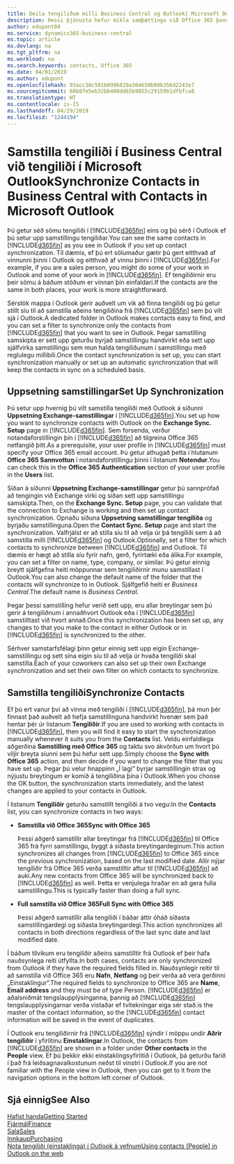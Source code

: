 ```yaml
---
title: Deila tengiliðum milli Business Central og Outlook| Microsoft Docs
description: Þessi þjónusta hefur mikla samþættingu við Office 365 þannig að þú getur deilt tengiliðum milli Outlook og Business Central.
author: edupont04
ms.service: dynamics365-business-central
ms.topic: article
ms.devlang: na
ms.tgt_pltfrm: na
ms.workload: na
ms.search.keywords: contacts, Office 365
ms.date: 04/01/2019
ms.author: edupont
ms.openlocfilehash: 93acc30c501b099b829a304650b09b356d2243e7
ms.sourcegitcommit: 60b87e5eb32bb408dd65b9855c29159b1dfbfca8
ms.translationtype: HT
ms.contentlocale: is-IS
ms.lasthandoff: 04/29/2019
ms.locfileid: "1244194"
---
```

# <a name="synchronize-contacts-in-business-central-with-contacts-in-microsoft-outlook"></a><span data-ttu-id="1037c-103">Samstilla tengiliði í Business Central við tengiliði í Microsoft Outlook</span><span class="sxs-lookup"><span data-stu-id="1037c-103">Synchronize Contacts in Business Central with Contacts in Microsoft Outlook</span></span>
<span data-ttu-id="1037c-104">Þú getur séð sömu tengiliði í [!INCLUDE[d365fin](includes/d365fin_md.md)] eins og þú sérð í Outlook ef þú setur upp samstillingu tengiliðar.</span><span class="sxs-lookup"><span data-stu-id="1037c-104">You can see the same contacts in [!INCLUDE[d365fin](includes/d365fin_md.md)] as you see in Outlook if you set up contact synchronization.</span></span> <span data-ttu-id="1037c-105">Til dæmis, ef þú ert sölumaður gætir þú gert eitthvað af vinnunni þinni í Outlook og eitthvað af vinnu þinni í [!INCLUDE[d365fin](includes/d365fin_md.md)].</span><span class="sxs-lookup"><span data-stu-id="1037c-105">For example, if you are a sales person, you might do some of your work in Outlook and some of your work in [!INCLUDE[d365fin](includes/d365fin_md.md)].</span></span> <span data-ttu-id="1037c-106">Ef tengiliðirnir eru þeir sömu á báðum stöðum er vinnan þín einfaldari.</span><span class="sxs-lookup"><span data-stu-id="1037c-106">If the contacts are the same in both places, your work is more straightforward.</span></span>  

<span data-ttu-id="1037c-107">Sérstök mappa í Outlook gerir auðvelt um vik að finna tengiliði og þú getur stillt síu til að samstilla aðeins tengiliðina frá [!INCLUDE[d365fin](includes/d365fin_md.md)] sem þú vilt sjá í Outlook.</span><span class="sxs-lookup"><span data-stu-id="1037c-107">A dedicated folder in Outlook makes contacts easy to find, and you can set a filter to synchronize only the contacts from [!INCLUDE[d365fin](includes/d365fin_md.md)] that you want to see in Outlook.</span></span> <span data-ttu-id="1037c-108">Þegar samstilling samskipta er sett upp geturðu byrjað samstillingu handvirkt eða sett upp sjálfvirka samstillingu sem mun halda tengiliðunum í samstillingu með reglulegu millibili.</span><span class="sxs-lookup"><span data-stu-id="1037c-108">Once the contact synchronization is set up, you can start synchronization manually or set up an automatic synchronization that will keep the contacts in sync on a scheduled basis.</span></span>  

## <a name="set-up-synchronization"></a><span data-ttu-id="1037c-109">Uppsetning samstillingar</span><span class="sxs-lookup"><span data-stu-id="1037c-109">Set Up Synchronization</span></span>
<span data-ttu-id="1037c-110">Þú setur upp hvernig þú vilt samstilla tengiliði með Outlook á síðunni **Uppsetning Exchange-samstillingar** í [!INCLUDE[d365fin](includes/d365fin_md.md)].</span><span class="sxs-lookup"><span data-stu-id="1037c-110">You set up how you want to synchronize contacts with Outlook on the **Exchange Sync. Setup** page in [!INCLUDE[d365fin](includes/d365fin_md.md)].</span></span> <span data-ttu-id="1037c-111">Sem forsenda, verður notandaforstillingin þín í [!INCLUDE[d365fin](includes/d365fin_md.md)] að tilgreina Office 365 netfangið þitt.</span><span class="sxs-lookup"><span data-stu-id="1037c-111">As a prerequisite, your user profile in [!INCLUDE[d365fin](includes/d365fin_md.md)] must specify your Office 365 email account.</span></span> <span data-ttu-id="1037c-112">Þú getur athugað þetta í hlutanum **Office 365 Sannvottun** í notandaforstillingu þinni í listanum **Notendur**.</span><span class="sxs-lookup"><span data-stu-id="1037c-112">You can check this in the **Office 365 Authentication** section of your user profile in the **Users** list.</span></span>  

<span data-ttu-id="1037c-113">Síðan á síðunni **Uppsetning Exchange-samstillingar** getur þú sannprófað að tengingin við Exchange virki og síðan sett upp samstillingu samskipta.</span><span class="sxs-lookup"><span data-stu-id="1037c-113">Then, on the **Exchange Sync. Setup** page, you can validate that the connection to Exchange is working and then set up contact synchronization.</span></span> <span data-ttu-id="1037c-114">Opnaðu síðuna **Uppsetning samstillingar tengiliða** og byrjaðu samstillinguna.</span><span class="sxs-lookup"><span data-stu-id="1037c-114">Open the **Contact Sync. Setup** page and start the synchronization.</span></span> <span data-ttu-id="1037c-115">Valfrjálst er að stilla síu til að velja úr þá tengiliði sem á að samstilla milli [!INCLUDE[d365fin](includes/d365fin_md.md)] og Outlook.</span><span class="sxs-lookup"><span data-stu-id="1037c-115">Optionally, set a filter for which contacts to synchronize between [!INCLUDE[d365fin](includes/d365fin_md.md)] and Outlook.</span></span> <span data-ttu-id="1037c-116">Til dæmis er hægt að stilla síu fyrir nafn, gerð, fyrirtæki eða álíka.</span><span class="sxs-lookup"><span data-stu-id="1037c-116">For example, you can set a filter on name, type, company, or similar.</span></span> <span data-ttu-id="1037c-117">Þú getur einnig breytt sjálfgefna heiti möppunnar sem tengiliðirnir munu samstillast í Outlook.</span><span class="sxs-lookup"><span data-stu-id="1037c-117">You can also change the default name of the folder that the contacts will synchronize to in Outlook.</span></span> <span data-ttu-id="1037c-118">Sjálfgefið heiti er *Business Central*.</span><span class="sxs-lookup"><span data-stu-id="1037c-118">The default name is *Business Central*.</span></span>  

<span data-ttu-id="1037c-119">Þegar þessi samstilling hefur verið sett upp, eru allar breytingar sem þú gerir á tengiliðnum í annaðhvort Outlook eða í [!INCLUDE[d365fin](includes/d365fin_md.md)] samstilltast við hvort annað.</span><span class="sxs-lookup"><span data-stu-id="1037c-119">Once this synchronization has been set up, any changes to that you make to the contact in either Outlook or in [!INCLUDE[d365fin](includes/d365fin_md.md)] is synchronized to the other.</span></span>  

<span data-ttu-id="1037c-120">Sérhver samstarfsfélagi þinn getur einnig sett upp eigin Exchange-samstillingu og sett sína eigin síu til að velja úr hvaða tengiliði skal samstilla.</span><span class="sxs-lookup"><span data-stu-id="1037c-120">Each of your coworkers can also set up their own Exchange synchronization and set their own filter on which contacts to synchronize.</span></span>  

## <a name="synchronize-contacts"></a><span data-ttu-id="1037c-121">Samstilla tengiliði</span><span class="sxs-lookup"><span data-stu-id="1037c-121">Synchronize Contacts</span></span>
<span data-ttu-id="1037c-122">Ef þú ert vanur því að vinna með tengiliði í [!INCLUDE[d365fin](includes/d365fin_md.md)], þá mun þér finnast það auðvelt að hefja samstillinguna handvirkt hvenær sem það hentar þér úr listanum **Tengiliðir**.</span><span class="sxs-lookup"><span data-stu-id="1037c-122">If you are used to working with contacts in [!INCLUDE[d365fin](includes/d365fin_md.md)], then you will find it easy to start the synchronization manually whenever it suits you from the **Contacts** list.</span></span> <span data-ttu-id="1037c-123">Veldu einfaldlega aðgerðina **Samstilling með Office 365** og taktu svo ákvörðun um hvort þú viljir breyta síunni sem þú hefur sett upp.</span><span class="sxs-lookup"><span data-stu-id="1037c-123">Simply choose the **Sync with Office 365** action, and then decide if you want to change the filter that you have set up.</span></span> <span data-ttu-id="1037c-124">Þegar þú velur hnappinn „Í lagi“ byrjar samstillingin strax og nýjustu breytingum er komið á tengiliðina þína í Outlook.</span><span class="sxs-lookup"><span data-stu-id="1037c-124">When you choose the OK button, the synchronization starts immediately, and the latest changes are applied to your contacts in Outlook.</span></span>  

<span data-ttu-id="1037c-125">Í listanum **Tengiliðir** geturðu samstillt tengiliði á tvo vegu:</span><span class="sxs-lookup"><span data-stu-id="1037c-125">In the **Contacts** list, you can synchronize contacts in two ways:</span></span>

* <span data-ttu-id="1037c-126">**Samstilla við Office 365**</span><span class="sxs-lookup"><span data-stu-id="1037c-126">**Sync with Office 365**</span></span>

  <span data-ttu-id="1037c-127">Þessi aðgerð samstillir allar breytingar frá [!INCLUDE[d365fin](includes/d365fin_md.md)] til Office 365 frá fyrri samstillingu, byggt á síðasta breytingardeginum.</span><span class="sxs-lookup"><span data-stu-id="1037c-127">This action synchronizes all changes from [!INCLUDE[d365fin](includes/d365fin_md.md)] to Office 365 since the previous synchronization, based on the last modified date.</span></span> <span data-ttu-id="1037c-128">Allir nýjar tengiliðir frá Office 365 verða samstilltir aftur til [!INCLUDE[d365fin](includes/d365fin_md.md)] að auki.</span><span class="sxs-lookup"><span data-stu-id="1037c-128">Any new contacts from Office 365 will be synchronized back to [!INCLUDE[d365fin](includes/d365fin_md.md)] as well.</span></span> <span data-ttu-id="1037c-129">Þetta er venjulega hraðar en að gera fulla samstillingu.</span><span class="sxs-lookup"><span data-stu-id="1037c-129">This is typically faster than doing a full sync.</span></span>  

* <span data-ttu-id="1037c-130">**Full samstilla við Office 365**</span><span class="sxs-lookup"><span data-stu-id="1037c-130">**Full Sync with Office 365**</span></span>

  <span data-ttu-id="1037c-131">Þessi aðgerð samstillir alla tengiliði í báðar áttir óháð síðasta samstillingardegi og síðasta breytingardegi.</span><span class="sxs-lookup"><span data-stu-id="1037c-131">This action synchronizes all contacts in both directions regardless of the last sync date and last modified date.</span></span>  

<span data-ttu-id="1037c-132">Í báðum tilvikum eru tengiliðir aðeins samstilltir frá Outlook ef þeir hafa nauðsynlega reiti útfyllta.</span><span class="sxs-lookup"><span data-stu-id="1037c-132">In both cases, contacts are only synchronized from Outlook if they have the required fields filled in.</span></span> <span data-ttu-id="1037c-133">Nauðsynlegir reitir til að samstilla við Office 365 eru **Nafn**, **Netfang** og þeir verða að vera gerðinni „Einstaklingur“.</span><span class="sxs-lookup"><span data-stu-id="1037c-133">The required fields to synchronize to Office 365 are **Name**, **Email address** and they must be of type Person.</span></span> [!INCLUDE[d365fin](includes/d365fin_md.md)] <span data-ttu-id="1037c-134">er aðalsniðmát tengslaupplýsinganna, þannig að [!INCLUDE[d365fin](includes/d365fin_md.md)] tengslaupplýsingarnar verða vistaðar ef tvítekningar eiga sér stað.</span><span class="sxs-lookup"><span data-stu-id="1037c-134">is the master of the contact information, so the [!INCLUDE[d365fin](includes/d365fin_md.md)] contact information will be saved in the event of duplicates.</span></span>  

<span data-ttu-id="1037c-135">Í Outlook eru tengiliðirnir frá [!INCLUDE[d365fin](includes/d365fin_md.md)] sýndir í möppu undir **Aðrir tengiliðir** í yfirlitinu **Einstaklingar**.</span><span class="sxs-lookup"><span data-stu-id="1037c-135">In Outlook, the contacts from [!INCLUDE[d365fin](includes/d365fin_md.md)] are shown in a folder under **Other contacts** in the **People**  view.</span></span> <span data-ttu-id="1037c-136">Ef þú þekkir ekki einstaklingsyfirlitið í Outlook, þá geturðu farið í það frá leiðsagnavalkostunum neðst til vinstri í Outlook.</span><span class="sxs-lookup"><span data-stu-id="1037c-136">If you are not familiar with the People view in Outlook, then you can get to it from the navigation options in the bottom left corner of Outlook.</span></span>  

## <a name="see-also"></a><span data-ttu-id="1037c-137">Sjá einnig</span><span class="sxs-lookup"><span data-stu-id="1037c-137">See Also</span></span>
[<span data-ttu-id="1037c-138">Hafist handa</span><span class="sxs-lookup"><span data-stu-id="1037c-138">Getting Started</span></span>](product-get-started.md)  
[<span data-ttu-id="1037c-139">Fjármál</span><span class="sxs-lookup"><span data-stu-id="1037c-139">Finance</span></span>](finance.md)  
[<span data-ttu-id="1037c-140">Sala</span><span class="sxs-lookup"><span data-stu-id="1037c-140">Sales</span></span>](sales-manage-sales.md)  
[<span data-ttu-id="1037c-141">Innkaup</span><span class="sxs-lookup"><span data-stu-id="1037c-141">Purchasing</span></span>](purchasing-manage-purchasing.md)  
[<span data-ttu-id="1037c-142">Nota tengiliði (einstaklinga) í Outlook á vefnum</span><span class="sxs-lookup"><span data-stu-id="1037c-142">Using contacts (People) in Outlook on the web</span></span>](https://support.office.com/en-us/article/Using-contacts-People-in-Outlook-on-the-web-1e3438c7-26b2-420c-87de-3cea9d31b5cb?appver=OWB150)  
